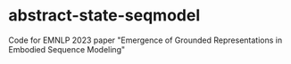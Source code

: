 # abstract-state-seqmodel
Code for EMNLP 2023 paper "Emergence of Grounded Representations in Embodied Sequence Modeling"

